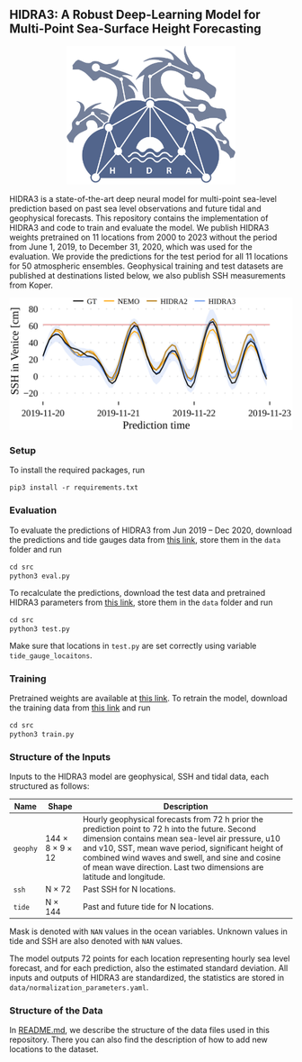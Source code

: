 ## HIDRA3: A Robust Deep-Learning Model for Multi-Point Sea-Surface Height Forecasting

<p align="center">
    <img src="images/logo.png" alt="HIDRA logo" width="300px">
</p>

HIDRA3 is a state-of-the-art deep neural model for multi-point sea-level prediction based on past
sea level observations and future tidal and geophysical forecasts.
This repository contains the implementation of HIDRA3 and code to
train and evaluate the model. We publish HIDRA3 weights pretrained on 11 locations from 2000 to 2023 without the period from June 1, 2019, to December 31, 2020, which
was used for the evaluation. We provide the predictions for the test period for all 11 locations for 50 atmospheric ensembles. 
Geophysical training and test datasets are published at destinations listed below, we also publish SSH measurements from Koper.

![Qualitative example of sea level predictions (compared with NEMO, from 2020/10/14).](./images/qualitative_example.png)

### Setup

To install the required packages, run

```
pip3 install -r requirements.txt
```

### Evaluation

To evaluate the predictions of HIDRA3 from Jun 2019 – Dec 2020, download the predictions and tide gauges data from [this link](),
store them in the `data` folder and run

```
cd src
python3 eval.py
```

To recalculate the predictions, download the test data and pretrained HIDRA3 parameters from [this link](), store them in the `data` folder
and run

```
cd src
python3 test.py
```

Make sure that locations in `test.py` are set correctly using variable `tide_gauge_locaitons`. 

### Training

Pretrained weights are available at [this link](). To retrain the model, download
the training data from [this link]() and run

```
cd src
python3 train.py
```

### Structure of the Inputs

Inputs to the HIDRA3 model are geophysical, SSH and tidal data, each structured as follows:

| Name     | Shape            | Description                                                                                                                                                                                                                                                                                                                            |
|----------|------------------|----------------------------------------------------------------------------------------------------------------------------------------------------------------------------------------------------------------------------------------------------------------------------------------------------------------------------------------|
| `geophy` | 144 × 8 × 9 × 12 | Hourly geophysical forecasts from 72 h prior the prediction point to 72 h into the future. Second dimension contains mean sea-level air pressure, u10 and v10, SST, mean wave period, significant height of combined wind waves and swell, and sine and cosine of mean wave direction. Last two dimensions are latitude and longitude. |
| `ssh`    | N × 72           | Past SSH for N locations.                                                                                                                                                                                                                                                                                                              |
| `tide`   | N × 144          | Past and future tide for N locations.                                                                                                                                                                                                                                                                                                  |

Mask is denoted with `NAN` values in the ocean variables. Unknown values in tide and SSH are also denoted with `NAN` values.

The model outputs 72 points for each location representing hourly sea level forecast, and for each prediction, also the estimated standard deviation. 
All inputs and outputs of HIDRA3 are standardized, the statistics are stored in `data/normalization_parameters.yaml`.

### Structure of the Data

In [README.md](data%2FREADME.md), we describe the structure of the data files used in this repository. There you can 
also find the description of how to add new locations to the dataset.

